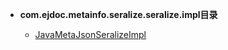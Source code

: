 





- **com.ejdoc.metainfo.seralize.seralize.impl目录**

	- [JavaMetaJsonSeralizeImpl](metaInfoSeralize/com/ejdoc/metainfo/seralize/seralize/impl/JavaMetaJsonSeralizeImpl.md)

